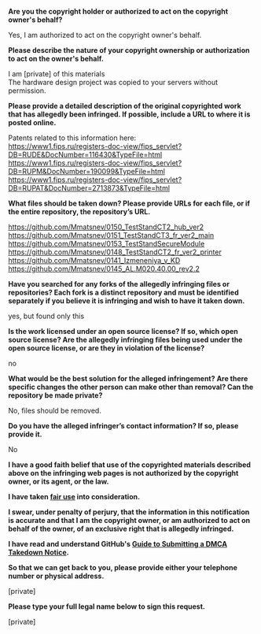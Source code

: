 **Are you the copyright holder or authorized to act on the copyright owner's behalf?**

Yes, I am authorized to act on the copyright owner's behalf.

**Please describe the nature of your copyright ownership or authorization to act on the owner's behalf.**

I am [private] of this materials  
The hardware design project was copied to your servers without permission.

**Please provide a detailed description of the original copyrighted work that has allegedly been infringed. If possible, include a URL to where it is posted online.**

Patents related to this information here:  
https://www1.fips.ru/registers-doc-view/fips_servlet?DB=RUDE&DocNumber=116430&TypeFile=html  
https://www1.fips.ru/registers-doc-view/fips_servlet?DB=RUPM&DocNumber=190099&TypeFile=html  
https://www1.fips.ru/registers-doc-view/fips_servlet?DB=RUPAT&DocNumber=2713873&TypeFile=html  

**What files should be taken down? Please provide URLs for each file, or if the entire repository, the repository’s URL.**

https://github.com/Mmatsnev/0150_TestStandCT2_hub_ver2  
https://github.com/Mmatsnev/0151_TestStandCT3_fr_ver2_main  
https://github.com/Mmatsnev/0153_TestStandSecureModule  
https://github.com/Mmatsnev/0148_TestStandCT2_fr_ver2_printer  
https://github.com/Mmatsnev/0141_Izmeneniya_v_KD  
https://github.com/Mmatsnev/0145_AL.M020.40.00_rev2.2

**Have you searched for any forks of the allegedly infringing files or repositories? Each fork is a distinct repository and must be identified separately if you believe it is infringing and wish to have it taken down.**

yes, but found only this

**Is the work licensed under an open source license? If so, which open source license? Are the allegedly infringing files being used under the open source license, or are they in violation of the license?**

no

**What would be the best solution for the alleged infringement? Are there specific changes the other person can make other than removal? Can the repository be made private?**

No, files should be removed.

**Do you have the alleged infringer’s contact information? If so, please provide it.**

No

**I have a good faith belief that use of the copyrighted materials described above on the infringing web pages is not authorized by the copyright owner, or its agent, or the law.**

**I have taken <a href="https://www.lumendatabase.org/topics/22">fair use</a> into consideration.**

**I swear, under penalty of perjury, that the information in this notification is accurate and that I am the copyright owner, or am authorized to act on behalf of the owner, of an exclusive right that is allegedly infringed.**

**I have read and understand GitHub's <a href="https://help.github.com/articles/guide-to-submitting-a-dmca-takedown-notice/">Guide to Submitting a DMCA Takedown Notice</a>.**

**So that we can get back to you, please provide either your telephone number or physical address.**

[private]

**Please type your full legal name below to sign this request.**

[private]
